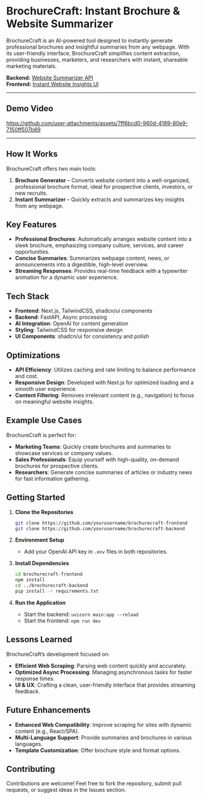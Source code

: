 # BrochureCraft: Instant Brochure & Website Summarizer

BrochureCraft is an AI-powered tool designed to instantly generate professional brochures and insightful summaries from any webpage. With its user-friendly interface, BrochureCraft simplifies content extraction, providing businesses, marketers, and researchers with instant, shareable marketing materials.

**Backend:** [Website Summarizer API](https://website-summarizer-iorx.onrender.com/docs)  
**Frontend:** [Instant Website Insights UI](https://website-summarizer-frontend.vercel.app)

---

## Demo Video

https://github.com/user-attachments/assets/7ff6bcd0-960d-4189-80e9-7150ff507b69

---

## How It Works

BrochureCraft offers two main tools:

1. **Brochure Generator** – Converts website content into a well-organized, professional brochure format, ideal for prospective clients, investors, or new recruits.
2. **Instant Summarizer** – Quickly extracts and summarizes key insights from any webpage.

## Key Features

- **Professional Brochures**: Automatically arranges website content into a sleek brochure, emphasizing company culture, services, and career opportunities.
- **Concise Summaries**: Summarizes webpage content, news, or announcements into a digestible, high-level overview.
- **Streaming Responses**: Provides real-time feedback with a typewriter animation for a dynamic user experience.

## Tech Stack

- **Frontend**: Next.js, TailwindCSS, shadcn/ui components
- **Backend**: FastAPI, Async processing
- **AI Integration**: OpenAI for content generation
- **Styling**: TailwindCSS for responsive design
- **UI Components**: shadcn/ui for consistency and polish

## Optimizations

- **API Efficiency**: Utilizes caching and rate limiting to balance performance and cost.
- **Responsive Design**: Developed with Next.js for optimized loading and a smooth user experience.
- **Content Filtering**: Removes irrelevant content (e.g., navigation) to focus on meaningful website insights.

## Example Use Cases

BrochureCraft is perfect for:

- **Marketing Teams**: Quickly create brochures and summaries to showcase services or company values.
- **Sales Professionals**: Equip yourself with high-quality, on-demand brochures for prospective clients.
- **Researchers**: Generate concise summaries of articles or industry news for fast information gathering.

## Getting Started

1. **Clone the Repositories**
   ```bash
   git clone https://github.com/yourusername/brochurecraft-frontend
   git clone https://github.com/yourusername/brochurecraft-backend
   ```
2. **Environment Setup**
   - Add your OpenAI API key in `.env` files in both repositories.
3. **Install Dependencies**

   ```bash
   cd brochurecraft-frontend
   npm install
   cd ../brochurecraft-backend
   pip install -r requirements.txt
   ```

4. **Run the Application**
   - Start the backend: `uvicorn main:app --reload`
   - Start the frontend: `npm run dev`

## Lessons Learned

BrochureCraft’s development focused on:

- **Efficient Web Scraping**: Parsing web content quickly and accurately.
- **Optimized Async Processing**: Managing asynchronous tasks for faster response times.
- **UI & UX**: Crafting a clean, user-friendly interface that provides streaming feedback.

## Future Enhancements

- **Enhanced Web Compatibility**: Improve scraping for sites with dynamic content (e.g., React/SPA).
- **Multi-Language Support**: Provide summaries and brochures in various languages.
- **Template Customization**: Offer brochure style and format options.

## Contributing

Contributions are welcome! Feel free to fork the repository, submit pull requests, or suggest ideas in the Issues section.
